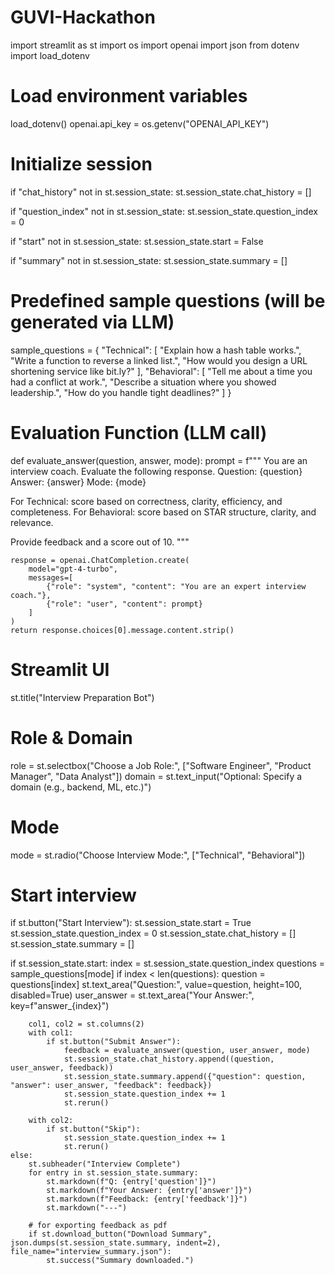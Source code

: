 # GUVI-Hackathon
import streamlit as st
import os
import openai
import json
from dotenv import load_dotenv

# Load environment variables
load_dotenv()
openai.api_key = os.getenv("OPENAI_API_KEY")

# Initialize session 
if "chat_history" not in st.session_state:
    st.session_state.chat_history = []

if "question_index" not in st.session_state:
    st.session_state.question_index = 0

if "start" not in st.session_state:
    st.session_state.start = False

if "summary" not in st.session_state:
    st.session_state.summary = []

# Predefined sample questions (will be generated via LLM)
sample_questions = {
    "Technical": [
        "Explain how a hash table works.",
        "Write a function to reverse a linked list.",
        "How would you design a URL shortening service like bit.ly?"
    ],
    "Behavioral": [
        "Tell me about a time you had a conflict at work.",
        "Describe a situation where you showed leadership.",
        "How do you handle tight deadlines?"
    ]
}

# Evaluation Function (LLM call)
def evaluate_answer(question, answer, mode):
    prompt = f"""
You are an interview coach. Evaluate the following response.
Question: {question}
Answer: {answer}
Mode: {mode}

For Technical: score based on correctness, clarity, efficiency, and completeness.
For Behavioral: score based on STAR structure, clarity, and relevance.

Provide feedback and a score out of 10.
"""
    
    response = openai.ChatCompletion.create(
        model="gpt-4-turbo",
        messages=[
            {"role": "system", "content": "You are an expert interview coach."},
            {"role": "user", "content": prompt}
        ]
    )
    return response.choices[0].message.content.strip()

# Streamlit UI
st.title("Interview Preparation Bot")

# Role & Domain
role = st.selectbox("Choose a Job Role:", ["Software Engineer", "Product Manager", "Data Analyst"])
domain = st.text_input("Optional: Specify a domain (e.g., backend, ML, etc.)")

# Mode
mode = st.radio("Choose Interview Mode:", ["Technical", "Behavioral"])

# Start interview
if st.button("Start Interview"):
    st.session_state.start = True
    st.session_state.question_index = 0
    st.session_state.chat_history = []
    st.session_state.summary = []

if st.session_state.start:
    index = st.session_state.question_index
    questions = sample_questions[mode]
    if index < len(questions):
        question = questions[index]
        st.text_area("Question:", value=question, height=100, disabled=True)
        user_answer = st.text_area("Your Answer:", key=f"answer_{index}")

        col1, col2 = st.columns(2)
        with col1:
            if st.button("Submit Answer"):
                feedback = evaluate_answer(question, user_answer, mode)
                st.session_state.chat_history.append((question, user_answer, feedback))
                st.session_state.summary.append({"question": question, "answer": user_answer, "feedback": feedback})
                st.session_state.question_index += 1
                st.rerun()

        with col2:
            if st.button("Skip"):
                st.session_state.question_index += 1
                st.rerun()
    else:
        st.subheader("Interview Complete")
        for entry in st.session_state.summary:
            st.markdown(f"Q: {entry['question']}")
            st.markdown(f"Your Answer: {entry['answer']}")
            st.markdown(f"Feedback: {entry['feedback']}")
            st.markdown("---")

        # for exporting feedback as pdf
        if st.download_button("Download Summary", json.dumps(st.session_state.summary, indent=2), file_name="interview_summary.json"):
            st.success("Summary downloaded.")
